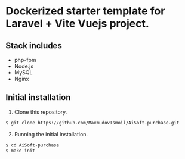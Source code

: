 # Dockerized starter template for Laravel + Vite Vuejs project.

## Stack includes
* php-fpm
* Node.js
* MySQL
* Nginx

## Initial installation

1. Clone this repository.

```bash
$ git clone https://github.com/MaxmudovIsmoil/AiSoft-purchase.git
```

2. Running the initial installation.

```bash
$ cd AiSoft-purchase
$ make init
```
